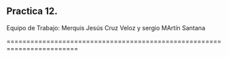 Practica 12. 
----------------------------------------------------------------------
Equipo de Trabajo: Merquis Jesús Cruz Veloz y sergio MArtín Santana

========================================================================

